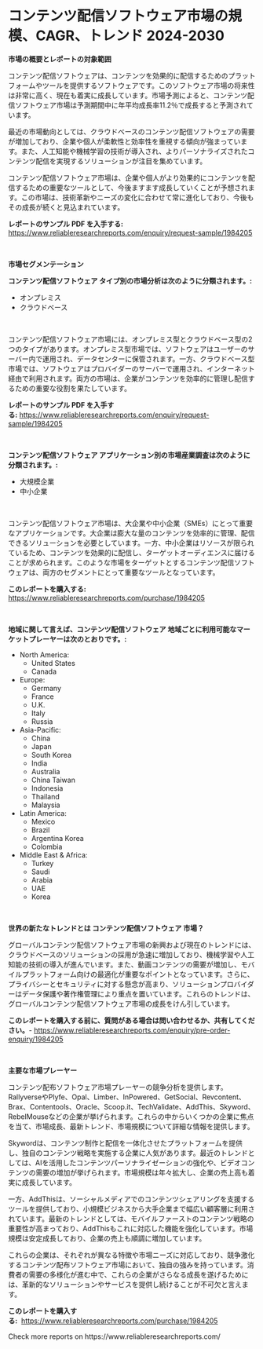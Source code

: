 <p><h1>コンテンツ配信ソフトウェア市場の規模、CAGR、トレンド 2024-2030</h1></p><p><strong>市場の概要とレポートの対象範囲</strong></p>
<p><p>コンテンツ配信ソフトウェアは、コンテンツを効果的に配信するためのプラットフォームやツールを提供するソフトウェアです。このソフトウェア市場の将来性は非常に高く、現在も着実に成長しています。市場予測によると、コンテンツ配信ソフトウェア市場は予測期間中に年平均成長率11.2％で成長すると予測されています。</p><p>最近の市場動向としては、クラウドベースのコンテンツ配信ソフトウェアの需要が増加しており、企業や個人が柔軟性と効率性を重視する傾向が強まっています。また、人工知能や機械学習の技術が導入され、よりパーソナライズされたコンテンツ配信を実現するソリューションが注目を集めています。</p><p>コンテンツ配信ソフトウェア市場は、企業や個人がより効果的にコンテンツを配信するための重要なツールとして、今後ますます成長していくことが予想されます。この市場は、技術革新やニーズの変化に合わせて常に進化しており、今後もその成長が続くと見込まれています。</p></p>
<p><strong>レポートのサンプル PDF を入手する:</strong> <a href="https://www.reliableresearchreports.com/enquiry/request-sample/1984205">https://www.reliableresearchreports.com/enquiry/request-sample/1984205</a></p>
<p>&nbsp;</p>
<p><strong>市場セグメンテーション</strong></p>
<p><strong>コンテンツ配信ソフトウェア タイプ別の市場分析は次のように分類されます。:</strong></p>
<p><ul><li>オンプレミス</li><li>クラウドベース</li></ul></p>
<p>&nbsp;</p>
<p><p>コンテンツ配信ソフトウェア市場には、オンプレミス型とクラウドベース型の2つのタイプがあります。オンプレミス型市場では、ソフトウェアはユーザーのサーバー内で運用され、データセンターに保管されます。一方、クラウドベース型市場では、ソフトウェアはプロバイダーのサーバーで運用され、インターネット経由で利用されます。両方の市場は、企業がコンテンツを効率的に管理し配信するための重要な役割を果たしています。</p></p>
<p><strong>レポートのサンプル PDF を入手する:</strong>&nbsp;<a href="https://www.reliableresearchreports.com/enquiry/request-sample/1984205">https://www.reliableresearchreports.com/enquiry/request-sample/1984205</a></p>
<p>&nbsp;</p>
<p><strong> コンテンツ配信ソフトウェア アプリケーション別の市場産業調査は次のように分類されます。:</strong></p>
<p><ul><li>大規模企業</li><li>中小企業</li></ul></p>
<p>&nbsp;</p>
<p><p>コンテンツ配信ソフトウェア市場は、大企業や中小企業（SMEs）にとって重要なアプリケーションです。大企業は膨大な量のコンテンツを効率的に管理、配信できるソリューションを必要としています。一方、中小企業はリソースが限られているため、コンテンツを効果的に配信し、ターゲットオーディエンスに届けることが求められます。このような市場をターゲットとするコンテンツ配信ソフトウェアは、両方のセグメントにとって重要なツールとなっています。</p></p>
<p><strong>このレポートを購入する:</strong>&nbsp; <a href="https://www.reliableresearchreports.com/purchase/1984205">https://www.reliableresearchreports.com/purchase/1984205</a></p>
<p>&nbsp;</p>
<p><strong>地域に関して言えば、コンテンツ配信ソフトウェア 地域ごとに利用可能なマーケットプレーヤーは次のとおりです。:</strong></p>
<p><ul>
    <li>
        North America:
        <ul>
            <li>United States</li>
            <li>Canada</li>
        </ul>
    </li>
    <li>
        Europe:
        <ul>
            <li>Germany</li>
            <li>France</li>
            <li>U.K.</li>
            <li>Italy</li>
            <li>Russia</li>
        </ul>
    </li>
    <li>
        Asia-Pacific:
        <ul>
            <li>China</li>
            <li>Japan</li>
            <li>South Korea</li>
            <li>India</li>
            <li>Australia</li>
            <li>China Taiwan</li>
            <li>Indonesia</li>
            <li>Thailand</li>
            <li>Malaysia</li>
        </ul>
    </li>
    <li>
        Latin America:
        <ul>
            <li>Mexico</li>
            <li>Brazil</li>
            <li>Argentina Korea</li>
            <li>Colombia</li>
        </ul>
    </li>
    <li>
        Middle East & Africa:
        <ul>
            <li>Turkey</li>
            <li>Saudi</li>
            <li>Arabia</li>
            <li>UAE</li>
            <li>Korea</li>
        </ul>
    </li>
    </ul></p>
<p>&nbsp;</p>
<p><strong>世界の新たなトレンドとは コンテンツ配信ソフトウェア 市場？</strong></p>
<p><p>グローバルコンテンツ配信ソフトウェア市場の新興および現在のトレンドには、クラウドベースのソリューションの採用が急速に増加しており、機械学習や人工知能の技術の導入が進んでいます。また、動画コンテンツの需要が増加し、モバイルプラットフォーム向けの最適化が重要なポイントとなっています。さらに、プライバシーとセキュリティに対する懸念が高まり、ソリューションプロバイダーはデータ保護や著作権管理により重点を置いています。これらのトレンドは、グローバルコンテンツ配信ソフトウェア市場の成長をけん引しています。</p></p>
<p><strong>このレポートを購入する前に、質問がある場合は問い合わせるか、共有してください。</strong>- <a href="https://www.reliableresearchreports.com/enquiry/pre-order-enquiry/1984205">https://www.reliableresearchreports.com/enquiry/pre-order-enquiry/1984205</a></p>
<p>&nbsp;</p>
<p><strong>主要な市場プレーヤー</strong></p>
<p><p>コンテンツ配布ソフトウェア市場プレーヤーの競争分析を提供します。RallyverseやPlyfe、Opal、Limber、InPowered、GetSocial、Revcontent、Brax、Contentools、Oracle、Scoop.it、TechValidate、AddThis、Skyword、RebelMouseなどの企業が挙げられます。これらの中からいくつかの企業に焦点を当て、市場成長、最新トレンド、市場規模について詳細な情報を提供します。</p><p>Skywordは、コンテンツ制作と配信を一体化させたプラットフォームを提供し、独自のコンテンツ戦略を実施する企業に人気があります。最近のトレンドとしては、AIを活用したコンテンツパーソナライゼーションの強化や、ビデオコンテンツの需要の増加が挙げられます。市場規模は年々拡大し、企業の売上高も着実に成長しています。</p><p>一方、AddThisは、ソーシャルメディアでのコンテンツシェアリングを支援するツールを提供しており、小規模ビジネスから大手企業まで幅広い顧客層に利用されています。最新のトレンドとしては、モバイルファーストのコンテンツ戦略の重要性が高まっており、AddThisもこれに対応した機能を強化しています。市場規模は安定成長しており、企業の売上も順調に増加しています。</p><p>これらの企業は、それぞれが異なる特徴や市場ニーズに対応しており、競争激化するコンテンツ配布ソフトウェア市場において、独自の強みを持っています。消費者の需要の多様化が進む中で、これらの企業がさらなる成長を遂げるためには、革新的なソリューションやサービスを提供し続けることが不可欠と言えます。</p></p>
<p><strong>このレポートを購入する:</strong>&nbsp;&nbsp;<a href="https://www.reliableresearchreports.com/purchase/1984205">https://www.reliableresearchreports.com/purchase/1984205</a></p>
<p>Check more reports on https://www.reliableresearchreports.com/</p>
